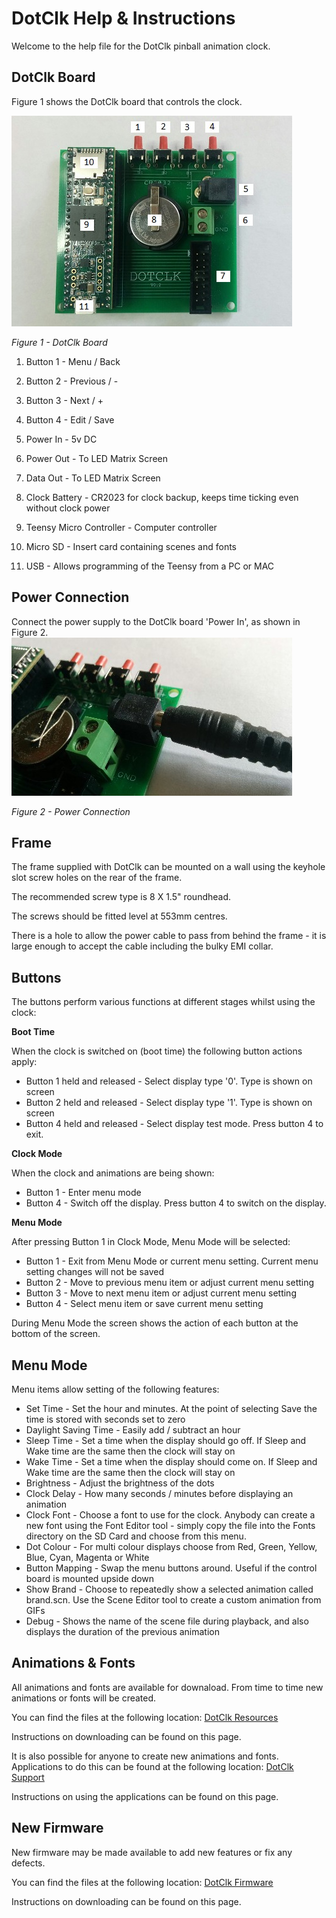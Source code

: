 # DotClk Help & Instructions

Welcome to the help file for the DotClk pinball animation clock.


## DotClk Board

Figure 1 shows the DotClk board that controls the clock.

![DotClk Board](/Images/DotClkBoard.jpg)

*Figure 1 - DotClk Board*

1. Button 1 - Menu / Back

2. Button 2 - Previous / -

3. Button 3 - Next / +

4. Button 4 - Edit / Save

5. Power In - 5v DC

6. Power Out - To LED Matrix Screen

7. Data Out - To LED Matrix Screen
8. Clock Battery - CR2023 for clock backup, keeps time ticking even without clock power

9. Teensy Micro Controller - Computer controller

10. Micro SD - Insert card containing scenes and fonts

11. USB - Allows programming of the Teensy from a PC or MAC


## Power Connection
Connect the power supply to the DotClk board 'Power In', as shown in Figure 2.
![Power Connection](/Images/PowerConnection.jpg)

*Figure 2 - Power Connection*

## Frame
The frame supplied with DotClk can be mounted on a wall using the keyhole slot screw holes on the rear of the frame.

The recommended screw type is 8 X 1.5" roundhead.

The screws should be fitted level at 553mm centres.

There is a hole to allow the power cable to pass from behind the frame - it is large enough to accept the cable including the bulky EMI collar.
## Buttons
The buttons perform various functions at different stages whilst using the clock:

**Boot Time**


When the clock is switched on (boot time) the following button actions apply:
* Button 1 held and released - Select display type '0'. Type is shown on screen
* Button 2 held and released - Select display type '1'. Type is shown on screen
* Button 4 held and released - Select display test mode. Press button 4 to exit.

**Clock Mode**

When the clock and animations are being shown:
* Button 1 - Enter menu mode
* Button 4 - Switch off the display. Press button 4 to switch on the display.

**Menu Mode**

After pressing Button 1 in Clock Mode, Menu Mode will be selected:
* Button 1 - Exit from Menu Mode or current menu setting. Current menu setting changes will not be saved
* Button 2 - Move to previous menu item or adjust current menu setting
* Button 3 - Move to next menu item or adjust current menu setting
* Button 4 - Select menu item or save current menu setting

During Menu Mode the screen shows the action of each button at the bottom of the screen.

## Menu Mode

Menu items allow setting of the following features:
* Set Time - Set the hour and minutes. At the point of selecting Save the time is stored with seconds set to zero
* Daylight Saving Time - Easily add / subtract an hour
* Sleep Time - Set a time when the display should go off. If Sleep and Wake time are the same then the clock will stay on
* Wake Time - Set a time when the display should come on. If Sleep and Wake time are the same then the clock will stay on
* Brightness - Adjust the brightness of the dots
* Clock Delay - How many seconds / minutes before displaying an animation
* Clock Font - Choose a font to use for the clock. Anybody can create a new font using the Font Editor tool - simply copy the file into the Fonts directory on the SD Card and choose from this menu.
* Dot Colour - For multi colour displays choose from Red, Green, Yellow, Blue, Cyan, Magenta or White
* Button Mapping - Swap the menu buttons around. Useful if the control board is mounted upside down
* Show Brand - Choose to repeatedly show a selected animation called brand.scn. Use the Scene Editor tool to create a custom animation from GIFs
* Debug - Shows the name of the scene file during playback, and also displays the duration of the previous animation

## Animations & Fonts
All animations and fonts are available for downaload. From time to time new animations or fonts will be created.

You can find the files at the following location:
[DotClk Resources](https://github.com/sigmafx/DotClk-Resources)

Instructions on downloading can be found on this page.

It is also possible for anyone to create new animations and fonts. Applications to do this can be found at the following location:
[DotClk Support](https://github.com/sigmafx/DotClk-Support)

Instructions on using the applications can be found on this page.

## New Firmware
New firmware may be made available to add new features or fix any defects.

You can find the files at the following location:
[DotClk Firmware](https://github.com/sigmafx/DotClk)

Instructions on downloading can be found on this page.
